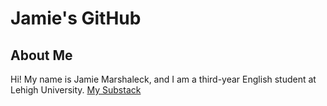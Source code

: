 # Jamie's GitHub

## About Me
Hi! My name is Jamie Marshaleck, and I am a third-year English student at Lehigh University.
[My Substack](https://substack.com/@jambam03)
